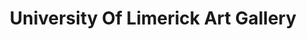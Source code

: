 ---
title: "University Of Limerick Art Gallery"
address: "University Of Limerick, Plassey, Limerick City Area East, Limerick"
tel: "+353 (0)61 33 3644"
county: "Limerick"
category: "Art Galleries"
type: "Content"
lat: "52.67182922363281"
lng: "-8.549620628356934"
---
